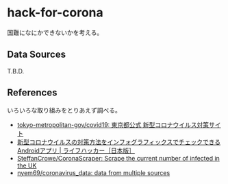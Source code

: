 hack-for-corona
===

国難になにかできないかを考える。

## Data Sources

T.B.D.

## References

いろいろな取り組みをとりあえず調べる。

* [tokyo\-metropolitan\-gov/covid19: 東京都公式 新型コロナウイルス対策サイト](https://github.com/tokyo-metropolitan-gov/covid19)
* [新型コロナウイルスの対策方法をインフォグラフィックスでチェックできるAndroidアプリ \| ライフハッカー［日本版］](https://www.lifehacker.jp/2020/02/lht_coronavirus.html)
* [SteffanCrowe/CoronaScraper: Scrape the current number of infected in the UK](https://github.com/SteffanCrowe/CoronaScraper)
* [nyem69/coronavirus\_data: data from multiple sources](https://github.com/nyem69/coronavirus_data)
